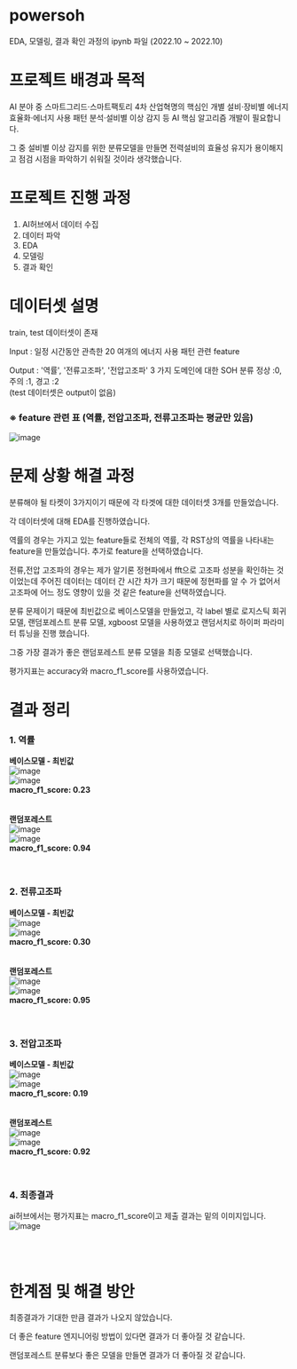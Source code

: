 # powersoh
EDA, 모델링, 결과 확인 과정의 ipynb 파일 (2022.10 ~ 2022.10)

# 프로젝트 배경과 목적
AI 분야 중 스마트그리드·스마트팩토리 4차 산업혁명의 핵심인 개별 설비·장비별 에너지 효율화·에너지 사용 패턴 분석·설비별 이상 감지 등 AI 핵심 알고리즘 개발이 필요합니다.

그 중 설비별 이상 감지를 위한 분류모델을 만들면 전력설비의 효율성 유지가 용이해지고 점검 시점을 파악하기 쉬워질 것이라 생각했습니다.

# 프로젝트 진행 과정
1. AI허브에서 데이터 수집
2. 데이터 파악
3. EDA
4. 모델링
5. 결과 확인

# 데이터셋 설명
train, test 데이터셋이 존재

Input : 일정 시간동안 관측한 20 여개의 에너지 사용 패턴 관련 feature

Output : '역률', '전류고조파', '전압고조파' 3 가지 도메인에 대한 SOH 분류 정상 :0, 주의 :1, 경고 :2
</br>
(test 데이터셋은 output이 없음)

###  **※ feature 관련 표 (역률, 전압고조파, 전류고조파는 평균만 있음)**
  ![image](https://user-images.githubusercontent.com/97713997/193463486-d2944aa4-fbe2-49b5-81ee-c455ffaffa8a.png)
  
# 문제 상황 해결 과정
분류해야 될 타켓이 3가지이기 때문에 각 타겟에 대한 데이터셋 3개를 만들었습니다.

각 데이터셋에 대해 EDA를 진행하였습니다.

역률의 경우는 가지고 있는 feature들로 전체의 역률, 각 RST상의 역률을 나타내는 feature을 만들었습니다.
추가로 feature을 선택하였습니다.

전류,전압 고조파의 경우는 제가 알기론 정현파에서 fft으로 고조파 성분을 확인하는 것이었는데 주어진 데이터는 데이터 간 시간 차가 크기 때문에 정현파를 알 수 가 없어서 고조파에 어느 정도 영향이 있을 것 같은 feature을 선택하였습니다.

분류 문제이기 때문에 최빈값으로 베이스모델을 만들었고, 각 label 별로 로지스틱 회귀 모델, 랜덤포레스트 분류 모델, xgboost 모델을 사용하였고 랜덤서치로 하이퍼 파라미터 튜닝을 진행 했습니다.

그중 가장 결과가 좋은 랜덤포레스트 분류 모델을 최종 모델로 선택했습니다.

평가지표는 accuracy와 macro_f1_score를 사용하였습니다.

# 결과 정리
### 1. 역률
 **베이스모델 - 최빈값**
</br>
![image](https://user-images.githubusercontent.com/97713997/195078475-56e986dd-7b76-4ac8-a7ef-f1479e597ee9.png)
</br>
![image](https://user-images.githubusercontent.com/97713997/195078577-26f399b5-f2d0-48b0-9ae2-b5a9582e6e91.png)
</br>
**macro_f1_score: 0.23**
</br>
</br>
</br>
 **랜덤포레스트**
</br>
![image](https://user-images.githubusercontent.com/97713997/195079333-5d3d8870-5a2c-422c-8f74-fbfd465ca41c.png)
</br>
![image](https://user-images.githubusercontent.com/97713997/195079452-4a78002f-b655-444a-a48e-5541963b5dcf.png)
</br>
**macro_f1_score: 0.94**
</br>
</br>
</br>
### 2. 전류고조파
 **베이스모델 - 최빈값**
</br>
![image](https://user-images.githubusercontent.com/97713997/195083276-e2a06696-d62f-447f-84e9-666fe43c78ec.png)
</br>
![image](https://user-images.githubusercontent.com/97713997/195083359-a71ce0f9-a52e-4ec6-b442-57bcac8db5c1.png)
</br>
**macro_f1_score: 0.30**
</br>
</br>
</br>
 **랜덤포레스트**
</br>
![image](https://user-images.githubusercontent.com/97713997/195083658-1c7a9972-52c4-4b0e-86f0-e79f2158cf5f.png)
</br>
![image](https://user-images.githubusercontent.com/97713997/195083693-2b6bc5df-cbfd-466b-bd84-266bb2d97424.png)
</br>
**macro_f1_score: 0.95**
</br>
</br>
</br>
### 3. 전압고조파
 **베이스모델 - 최빈값**
</br>
![image](https://user-images.githubusercontent.com/97713997/195083876-b2c95354-a461-4cbc-9f7f-a48a83f2d833.png)
</br>
![image](https://user-images.githubusercontent.com/97713997/195083927-d4a81f41-a448-4bfe-9862-cdc385d8c926.png)
</br>
**macro_f1_score: 0.19**
</br>
</br>
</br>
 **랜덤포레스트**
</br>
![image](https://user-images.githubusercontent.com/97713997/195084129-f4038ec5-6367-4aa4-a753-0e1fe138250f.png)
</br>
![image](https://user-images.githubusercontent.com/97713997/195084194-f5bc4a05-70a1-4b6f-a914-b5f9aca00cfd.png)
</br>
**macro_f1_score: 0.92**
</br>
</br>
</br>
### 4. 최종결과

ai허브에서는 평가지표는 macro_f1_score이고 제출 결과는 밑의 이미지입니다.
</br>
![image](https://user-images.githubusercontent.com/97713997/195084384-c67e417f-0f03-4e92-ac95-bd82d14245ec.png)

</br>
</br>

# 한계점 및 해결 방안
최종결과가 기대한 만큼 결과가 나오지 않았습니다.

더 좋은 feature 엔지니어링 방법이 있다면 결과가 더 좋아질 것 같습니다.

랜덤포레스트 분류보다 좋은 모델을 만들면 결과가 더 좋아질 것 같습니다.
